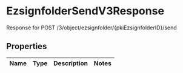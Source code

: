 

# EzsignfolderSendV3Response

Response for POST /3/object/ezsignfolder/{pkiEzsignfolderID}/send

## Properties

| Name | Type | Description | Notes |
|------------ | ------------- | ------------- | -------------|



